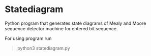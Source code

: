 # Statediagram
Python program that generates state diagrams of Mealy and Moore sequence detector machine for entered bit sequence.

For using program run 
>python3 statediagram.py

